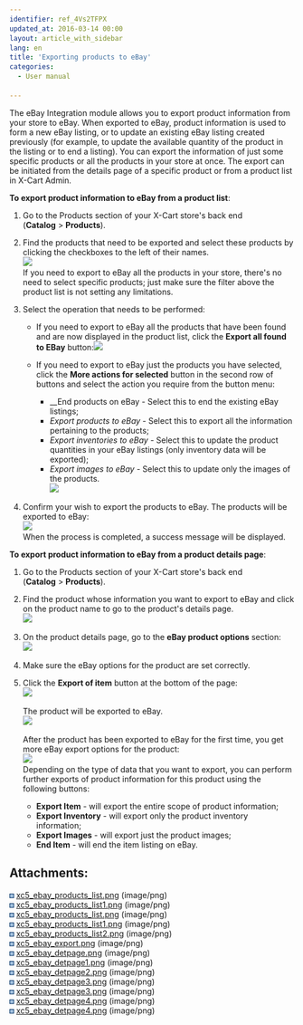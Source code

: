 ```yaml
---
identifier: ref_4Vs2TFPX
updated_at: 2016-03-14 00:00
layout: article_with_sidebar
lang: en
title: 'Exporting products to eBay'
categories:
  - User manual

---
```



The eBay Integration module allows you to export product information from your store to eBay. When exported to eBay, product information is used to form a new eBay listing, or to update an existing eBay listing created previously (for example, to update the available quantity of the product in the listing or to end a listing). You can export the information of just some specific products or all the products in your store at once. The export can be initiated from the details page of a specific product or from a product list in X-Cart Admin.

**To export product information to eBay from a product list**:

1.  Go to the Products section of your X-Cart store's back end (**Catalog** > **Products**).
2.  Find the products that need to be exported and select these products by clicking the checkboxes to the left of their names.  
    ![]({{site.baseurl}}/attachments/9306473/9439178.png?effects=drop-shadow)  
    If you need to export to eBay all the products in your store, there's no need to select specific products; just make sure the filter above the product list is not setting any limitations.  

3.  Select the operation that needs to be performed:
    *   If you need to export to eBay all the products that have been found and are now displayed in the product list, click the **Export all found to EBay** button:![]({{site.baseurl}}/attachments/9306473/9439182.png?effects=drop-shadow)
    *   If you need to export to eBay just the products you have selected, click the **More actions for selected** button in the second row of buttons and select the action you require from the button menu:  

        *   __End products on eBay _-_ Select this to end the existing eBay listings;
        *   _Export products to eBay_ - Select this to export all the information pertaining to the products;
        *   _Export inventories to eBay_ - Select this to update the product quantities in your eBay listings (only inventory data will be exported);
        *   _Export images to eBay_ - Select this to update only the images of the products.  
            ![]({{site.baseurl}}/attachments/9306473/9439179.png?effects=drop-shadow)
4.  Confirm your wish to export the products to eBay. The products will be exported to eBay:  
    ![]({{site.baseurl}}/attachments/9306473/9439183.png?effects=drop-shadow)  
    When the process is completed, a success message will be displayed.

**To export product information to eBay from a product details page**:

1.  Go to the Products section of your X-Cart store's back end (**Catalog** > **Products**).
2.  Find the product whose information you want to export to eBay and click on the product name to go to the product's details page.  
    ![]({{site.baseurl}}/attachments/9306473/9439184.png?effects=drop-shadow)
3.  On the product details page, go to the **eBay product options** section:  
    ![]({{site.baseurl}}/attachments/9306473/9439185.png?effects=drop-shadow)  

4.  Make sure the eBay options for the product are set correctly. 
5.  Click the **Export of item** button at the bottom of the page:  
    ![]({{site.baseurl}}/attachments/9306473/9439186.png?effects=drop-shadow)  

    The product will be exported to eBay.  
    ![]({{site.baseurl}}/attachments/9306473/9439187.png?effects=drop-shadow)  

    After the product has been exported to eBay for the first time, you get more eBay export options for the product:  
    ![]({{site.baseurl}}/attachments/9306473/9439189.png?effects=drop-shadow)  
    Depending on the type of data that you want to export, you can perform further exports of product information for this product using the following buttons:
    *   **Export Item** - will export the entire scope of product information;
    *   **Export Inventory** - will export only the product inventory information;
    *   **Export Images** - will export just the product images;
    *   **End Item** - will end the item listing on eBay.

## Attachments:

![](images/icons/bullet_blue.gif) [xc5_ebay_products_list.png]({{site.baseurl}}/attachments/9306473/9439180.png) (image/png)  
![](images/icons/bullet_blue.gif) [xc5_ebay_products_list1.png]({{site.baseurl}}/attachments/9306473/9439181.png) (image/png)  
![](images/icons/bullet_blue.gif) [xc5_ebay_products_list.png]({{site.baseurl}}/attachments/9306473/9439178.png) (image/png)  
![](images/icons/bullet_blue.gif) [xc5_ebay_products_list1.png]({{site.baseurl}}/attachments/9306473/9439179.png) (image/png)  
![](images/icons/bullet_blue.gif) [xc5_ebay_products_list2.png]({{site.baseurl}}/attachments/9306473/9439182.png) (image/png)  
![](images/icons/bullet_blue.gif) [xc5_ebay_export.png]({{site.baseurl}}/attachments/9306473/9439183.png) (image/png)  
![](images/icons/bullet_blue.gif) [xc5_ebay_detpage.png]({{site.baseurl}}/attachments/9306473/9439184.png) (image/png)  
![](images/icons/bullet_blue.gif) [xc5_ebay_detpage1.png]({{site.baseurl}}/attachments/9306473/9439185.png) (image/png)  
![](images/icons/bullet_blue.gif) [xc5_ebay_detpage2.png]({{site.baseurl}}/attachments/9306473/9439186.png) (image/png)  
![](images/icons/bullet_blue.gif) [xc5_ebay_detpage3.png]({{site.baseurl}}/attachments/9306473/9439188.png) (image/png)  
![](images/icons/bullet_blue.gif) [xc5_ebay_detpage3.png]({{site.baseurl}}/attachments/9306473/9439187.png) (image/png)  
![](images/icons/bullet_blue.gif) [xc5_ebay_detpage4.png]({{site.baseurl}}/attachments/9306473/9439190.png) (image/png)  
![](images/icons/bullet_blue.gif) [xc5_ebay_detpage4.png]({{site.baseurl}}/attachments/9306473/9439189.png) (image/png)